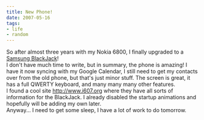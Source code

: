 ```yaml
---
title: New Phone!
date: 2007-05-16
tags:
- life
- random
---
```

So after almost three years with my Nokia 6800, I finally upgraded to a <a href="http://www.samsungblackjack.com/">Samsung BlackJack</a>!<br />I don't have much time to write, but in summary, the phone is amazing! I have it now syncing with my Google Calendar, I still need to get my contacts over from the old phone, but that's just minor stuff. The screen is great, it has a full QWERTY keyboard, and many many many other features.<br />I found a cool site <a href="http://www.i607.org">http://www.i607.org</a> where they have all sorts of information for the BlackJack. I already disabled the startup animations and hopefully will be adding my own later.<br />Anyway... I need to get some sleep, I have a lot of work to do tomorrow.
